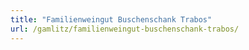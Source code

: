 ```yaml
---
title: "Familienweingut Buschenschank Trabos"
url: /gamlitz/familienweingut-buschenschank-trabos/
---
```

